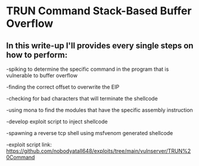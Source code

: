 # TRUN Command Stack-Based Buffer Overflow

## In this write-up I'll provides every single steps on how to perform:

-spiking to determine the specific command in the program that is vulnerable to buffer overflow

-finding the correct offset to overwrite the EIP

-checking for bad characters that will terminate the shellcode

-using mona to find the modules that have the specific assembly instruction

-develop exploit script to inject shellcode 

-spawning a reverse tcp shell using msfvenom generated shellcode

-exploit script link: https://github.com/nobodyatall648/exploits/tree/main/vulnserver/TRUN%20Command
